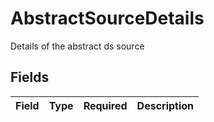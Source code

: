 # AbstractSourceDetails

Details of the abstract ds source


## Fields

| Field       | Type        | Required    | Description |
| ----------- | ----------- | ----------- | ----------- |